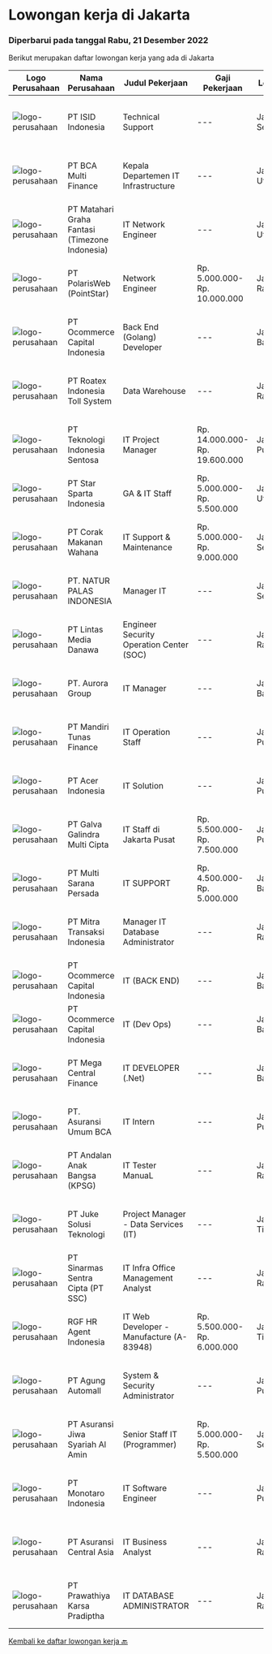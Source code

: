
  # Lowongan kerja di Jakarta

  ### Diperbarui pada tanggal Rabu, 21 Desember 2022

  Berikut merupakan daftar lowongan kerja yang ada di Jakarta

  |Logo Perusahaan | Nama Perusahaan | Judul Pekerjaan | Gaji Pekerjaan | Lokasi | Deskripsi | Tanggal diunggah | Pranala |
  | -------------- | --------------- | --------------- | --------- | --------- | -------------- | ------- | ----------- |
  |![logo-perusahaan](https://image-service-cdn.seek.com.au/aa0262158d5b5f5f0821bf404cc7bd0aca953afd/ee4dce1061f3f616224767ad58cb2fc751b8d2dc)|PT ISID Indonesia|Technical Support|---|Jakarta Selatan|Role: Consultant, Technical Support Collaborating with stakeholders to identify end-user requirements and specifications; Testing and deploying...|Selasa, 20 Desember 2022|https://www.jobstreet.co.id/id/job/technical-support-4151072?token=0~cfdd971b-0311-4c0b-a98d-d894b133b877&sectionRank=1&jobId=jobstreet-id-job-4151072|
|![logo-perusahaan](https://image-service-cdn.seek.com.au/9069345b370eaba4fc9923aca0acfb1e585edc60/ee4dce1061f3f616224767ad58cb2fc751b8d2dc)|PT BCA Multi Finance|Kepala Departemen IT Infrastructure|---|Jakarta Utara|Job Description : Plan and organize the IT Infrastructure strategy to achieve the company's goals and objectives Initiate, plan, design, execute,...|Selasa, 20 Desember 2022|https://www.jobstreet.co.id/id/job/kepala-departemen-it-infrastructure-4151358?token=0~cfdd971b-0311-4c0b-a98d-d894b133b877&sectionRank=2&jobId=jobstreet-id-job-4151358|
|![logo-perusahaan](https://image-service-cdn.seek.com.au/f78dfd351230cd4273bc61a59dac0558c83b72c7/ee4dce1061f3f616224767ad58cb2fc751b8d2dc)|PT Matahari Graha Fantasi (Timezone Indonesia)|IT Network Engineer|---|Jakarta Utara|About The JobTo ensure all the networks in venues and HO are running well and based on company standard network...|Senin, 19 Desember 2022|https://www.jobstreet.co.id/id/job/it-network-engineer-4149235?token=0~cfdd971b-0311-4c0b-a98d-d894b133b877&sectionRank=3&jobId=jobstreet-id-job-4149235|
|![logo-perusahaan](https://image-service-cdn.seek.com.au/7bd530d7473825fda470813fcd4a9faedf2eb5ea/ee4dce1061f3f616224767ad58cb2fc751b8d2dc)|PT PolarisWeb (PointStar)|Network Engineer|Rp. 5.000.000-Rp. 10.000.000|Jakarta Raya|Interacting with clients to obtain the current configuration/pain points/requirements. Establish networking environments by designing system...|Selasa, 20 Desember 2022|https://www.jobstreet.co.id/id/job/network-engineer-4150972?token=0~cfdd971b-0311-4c0b-a98d-d894b133b877&sectionRank=4&jobId=jobstreet-id-job-4150972|
|![logo-perusahaan](https://image-service-cdn.seek.com.au/c2c03a6d599a774a50eead0fa41300990b0b95b8/ee4dce1061f3f616224767ad58cb2fc751b8d2dc)|PT Ocommerce Capital Indonesia|Back End (Golang) Developer|---|Jakarta Barat|Kualifikasi: S1 lulusan Informasi Teknologi dari universitas ternama IPK min 3.00 Menguasai PHP (Native &amp; Laravel) , Node JS, ...|Selasa, 20 Desember 2022|https://www.jobstreet.co.id/id/job/back-end-golang-developer-4139393?token=0~cfdd971b-0311-4c0b-a98d-d894b133b877&sectionRank=5&jobId=jobstreet-id-job-4139393|
|![logo-perusahaan](https://i.ibb.co/sqvTCh9/112815900-stock-vector-no-image-available-icon-flat-vector.webp)|PT Roatex Indonesia Toll System|Data Warehouse|---|Jakarta Raya|Requirement: Min. 30 years old Minimum bachelor’s degree in computer science, Software Engineering, Information technology, or related field at least...|Selasa, 20 Desember 2022|https://www.jobstreet.co.id/id/job/data-warehouse-4150885?token=0~cfdd971b-0311-4c0b-a98d-d894b133b877&sectionRank=6&jobId=jobstreet-id-job-4150885|
|![logo-perusahaan](https://i.ibb.co/sqvTCh9/112815900-stock-vector-no-image-available-icon-flat-vector.webp)|PT Teknologi Indonesia Sentosa|IT Project Manager|Rp. 14.000.000-Rp. 19.600.000|Jakarta Pusat|Role and Responsibilities: Develop Frontend and Backend architecture. Have experiences in Mobile Apps development Developing Backend and Frontend for...|Selasa, 20 Desember 2022|https://www.jobstreet.co.id/id/job/it-project-manager-4131166?token=0~cfdd971b-0311-4c0b-a98d-d894b133b877&sectionRank=7&jobId=jobstreet-id-job-4131166|
|![logo-perusahaan](https://image-service-cdn.seek.com.au/952c7bfb7748f3516dbddaf71bb282730200f3ff/ee4dce1061f3f616224767ad58cb2fc751b8d2dc)|PT Star Sparta Indonesia|GA & IT Staff|Rp. 5.000.000-Rp. 5.500.000|Jakarta Utara|Deskripsi Pekerjaan: Menyiapkan dan menginstal software (laptop, Handphone, dan lainnya yang dibutuhkan user dalam bekerja.   Maintenance Peralatan...|Selasa, 20 Desember 2022|https://www.jobstreet.co.id/id/job/ga-it-staff-4150933?token=0~cfdd971b-0311-4c0b-a98d-d894b133b877&sectionRank=8&jobId=jobstreet-id-job-4150933|
|![logo-perusahaan](https://image-service-cdn.seek.com.au/1699eec09a389def1b2bf57cfb479dafebf1e263/ee4dce1061f3f616224767ad58cb2fc751b8d2dc)|PT Corak Makanan Wahana|IT Support & Maintenance|Rp. 5.000.000-Rp. 9.000.000|Jakarta Selatan|• Know security protocols, IT systems, networking infrastructures and database systems• Manage multiple projects simultaneously• Work with...|Selasa, 20 Desember 2022|https://www.jobstreet.co.id/id/job/it-support-maintenance-4150217?token=0~cfdd971b-0311-4c0b-a98d-d894b133b877&sectionRank=9&jobId=jobstreet-id-job-4150217|
|![logo-perusahaan](https://image-service-cdn.seek.com.au/158fcd599ba403970fe186289622d11dc7fa1993/ee4dce1061f3f616224767ad58cb2fc751b8d2dc)|PT. NATUR PALAS INDONESIA|Manager IT|---|Jakarta Selatan|Qualifications:- Min S1 Sistem Informatika /Information Technology- Mampu mengoperasikan komputer- Pengalaman minimal 5 tahun di posisi yang sama-...|Selasa, 20 Desember 2022|https://www.jobstreet.co.id/id/job/manager-it-4151273?token=0~cfdd971b-0311-4c0b-a98d-d894b133b877&sectionRank=10&jobId=jobstreet-id-job-4151273|
|![logo-perusahaan](https://image-service-cdn.seek.com.au/4cc5b4edd8a09fb41741a122f57ee79a81b9a89e/ee4dce1061f3f616224767ad58cb2fc751b8d2dc)|PT Lintas Media Danawa|Engineer Security Operation Center (SOC)|---|Jakarta Raya|Deskripsi pekerjaan: Melakukan pemantauan log dan event yang masuk ke dalam sistem monitoring SOC Melakukan identifikasi, menilai, dan mengkategorikan...|Selasa, 20 Desember 2022|https://www.jobstreet.co.id/id/job/engineer-security-operation-center-soc-4150706?token=0~cfdd971b-0311-4c0b-a98d-d894b133b877&sectionRank=11&jobId=jobstreet-id-job-4150706|
|![logo-perusahaan](https://image-service-cdn.seek.com.au/b2c2195aad87c83ff28aea3c6f43cffc7f1b6e89/ee4dce1061f3f616224767ad58cb2fc751b8d2dc)|PT. Aurora Group|IT Manager|---|Jakarta Barat|Industry             : Finance non BankLocation            : West JakartaJobs Id               : 7745  Job Description:  Plan and oversee the...|Selasa, 20 Desember 2022|https://www.jobstreet.co.id/id/job/it-manager-4151094?token=0~cfdd971b-0311-4c0b-a98d-d894b133b877&sectionRank=12&jobId=jobstreet-id-job-4151094|
|![logo-perusahaan](https://image-service-cdn.seek.com.au/f43dbc169e837e7f74843a3c997a64647ea632cf/ee4dce1061f3f616224767ad58cb2fc751b8d2dc)|PT Mandiri Tunas Finance|IT Operation Staff|---|Jakarta Pusat|Gambaran Pekerjaan:Melakukan penyelesaian masalah yang dihadapi user/pengguna system diseluruh kantor cabang dan kantor pusat mengenai koneksi...|Senin, 19 Desember 2022|https://www.jobstreet.co.id/id/job/it-operation-staff-4148625?token=0~cfdd971b-0311-4c0b-a98d-d894b133b877&sectionRank=13&jobId=jobstreet-id-job-4148625|
|![logo-perusahaan](https://image-service-cdn.seek.com.au/fc0efd797564b7a68a740396b2794112edd7a7b5/ee4dce1061f3f616224767ad58cb2fc751b8d2dc)|PT Acer Indonesia|IT Solution|---|Jakarta Pusat|Research and analyze user needs and then define the roadmap for the solution. Maintain applications vision and ensure end applications are aligned...|Selasa, 20 Desember 2022|https://www.jobstreet.co.id/id/job/it-solution-4150116?token=0~cfdd971b-0311-4c0b-a98d-d894b133b877&sectionRank=14&jobId=jobstreet-id-job-4150116|
|![logo-perusahaan](https://image-service-cdn.seek.com.au/e73b6e9da93fb58a74b0888f94a9b02ace35f4fe/ee4dce1061f3f616224767ad58cb2fc751b8d2dc)|PT Galva Galindra Multi Cipta|IT Staff di Jakarta Pusat|Rp. 5.500.000-Rp. 7.500.000|Jakarta Pusat|Kualifikasi : S1 jurusan ilmu komputer. Usia maksimum 35 tahun. Memahami spesifikasi peralatan komputer. Jika berpengalaman di bidang yang sama akan...|Selasa, 20 Desember 2022|https://www.jobstreet.co.id/id/job/it-staff-di-jakarta-pusat-4150107?token=0~cfdd971b-0311-4c0b-a98d-d894b133b877&sectionRank=15&jobId=jobstreet-id-job-4150107|
|![logo-perusahaan](https://image-service-cdn.seek.com.au/d88b9042f63a57a1f80d9eabf4d0b8632f66a899/ee4dce1061f3f616224767ad58cb2fc751b8d2dc)|PT Multi Sarana Persada|IT SUPPORT|Rp. 4.500.000-Rp. 5.000.000|Jakarta Barat|Memastikan komputer yang digunakan dapat berfungsi normal/berjalan seperti seharusnya. Harus memastikan bahwa semua komputer yang digunakan oleh...|Senin, 19 Desember 2022|https://www.jobstreet.co.id/id/job/it-support-4148989?token=0~cfdd971b-0311-4c0b-a98d-d894b133b877&sectionRank=16&jobId=jobstreet-id-job-4148989|
|![logo-perusahaan](https://image-service-cdn.seek.com.au/bbb48b3ebeefd0c3ec54a5ac0d109f947c9a6be1/ee4dce1061f3f616224767ad58cb2fc751b8d2dc)|PT Mitra Transaksi Indonesia|Manager IT Database Administrator|---|Jakarta Raya|Description of Duties / Responsibilites:       Managing Oracle Database, EDB Postgres, PostgreSQL, SQL Server Implement database in accordance to end...|Selasa, 20 Desember 2022|https://www.jobstreet.co.id/id/job/manager-it-database-administrator-4131109?token=0~cfdd971b-0311-4c0b-a98d-d894b133b877&sectionRank=17&jobId=jobstreet-id-job-4131109|
|![logo-perusahaan](https://image-service-cdn.seek.com.au/c2c03a6d599a774a50eead0fa41300990b0b95b8/ee4dce1061f3f616224767ad58cb2fc751b8d2dc)|PT Ocommerce Capital Indonesia|IT (BACK END)|---|Jakarta Barat|Kualifikasi: Memiliki pengalaman minimal 2 tahun Menguasai Express.js, MySql dan MongoDB Memahami typescript lebih diutamakan Familiar dengan Github...|Selasa, 20 Desember 2022|https://www.jobstreet.co.id/id/job/it-back-end-4120921?token=0~cfdd971b-0311-4c0b-a98d-d894b133b877&sectionRank=18&jobId=jobstreet-id-job-4120921|
|![logo-perusahaan](https://image-service-cdn.seek.com.au/c2c03a6d599a774a50eead0fa41300990b0b95b8/ee4dce1061f3f616224767ad58cb2fc751b8d2dc)|PT Ocommerce Capital Indonesia|IT (Dev Ops)|---|Jakarta Barat|Kualifikasi: Memiliki pengalaman dan kemampuan untuk membangun infrastruktur yang kuat, mudah untuk di scalability, aman dan cost efisien Memiliki...|Selasa, 20 Desember 2022|https://www.jobstreet.co.id/id/job/it-dev-ops-4120947?token=0~cfdd971b-0311-4c0b-a98d-d894b133b877&sectionRank=19&jobId=jobstreet-id-job-4120947|
|![logo-perusahaan](https://image-service-cdn.seek.com.au/5a3af6aef73aefc68566a4c26b6f9b36cb214c9e/ee4dce1061f3f616224767ad58cb2fc751b8d2dc)|PT Mega Central Finance|IT DEVELOPER (.Net)|---|Jakarta Barat|Job Overview We are looking for a IT Developer who will support Research, design, develop, and test operating systems-level software, compilers, and...|Selasa, 20 Desember 2022|https://www.jobstreet.co.id/id/job/it-developer-.net-4150309?token=0~cfdd971b-0311-4c0b-a98d-d894b133b877&sectionRank=20&jobId=jobstreet-id-job-4150309|
|![logo-perusahaan](https://image-service-cdn.seek.com.au/eb36b65f30c705b2ed3e45bf64681144e587aeed/ee4dce1061f3f616224767ad58cb2fc751b8d2dc)|PT. Asuransi Umum BCA|IT Intern|---|Jakarta Pusat|Kualifikasi Pekerjaan : Jurusan Ilmu komputer Minimal sudah memasuki semeter 6 Minimum magang 6 bulan Diutamakan domisili Jakarta dekat dengan kantor...|Senin, 19 Desember 2022|https://www.jobstreet.co.id/id/job/it-intern-4148562?token=0~cfdd971b-0311-4c0b-a98d-d894b133b877&sectionRank=21&jobId=jobstreet-id-job-4148562|
|![logo-perusahaan](https://image-service-cdn.seek.com.au/c43dda7274596977fb92323e92fe61ef5904579b/ee4dce1061f3f616224767ad58cb2fc751b8d2dc)|PT Andalan Anak Bangsa (KPSG)|IT Tester ManuaL|---|Jakarta Raya|KPSG Official - Talent Source KPSG is currently #hiring!We're looking for a [IT Tester Manual] for one of our largest private banking clients in...|Selasa, 20 Desember 2022|https://www.jobstreet.co.id/id/job/it-tester-manual-4150802?token=0~cfdd971b-0311-4c0b-a98d-d894b133b877&sectionRank=22&jobId=jobstreet-id-job-4150802|
|![logo-perusahaan](https://image-service-cdn.seek.com.au/d35ac5ea00c4425d578be3d79ae0a51787864fee/ee4dce1061f3f616224767ad58cb2fc751b8d2dc)|PT Juke Solusi Teknologi|Project Manager - Data Services (IT)|---|Jakarta Timur|Job Overview: Manage projects; coordinate, organize, communicate within projects; as a partner with managers &amp; engineers in a projects; risk...|Selasa, 20 Desember 2022|https://www.jobstreet.co.id/id/job/project-manager-data-services-it-4139578?token=0~cfdd971b-0311-4c0b-a98d-d894b133b877&sectionRank=23&jobId=jobstreet-id-job-4139578|
|![logo-perusahaan](https://image-service-cdn.seek.com.au/3852dc1c91463d10d278c9af77ab0566b6b6d083/ee4dce1061f3f616224767ad58cb2fc751b8d2dc)|PT Sinarmas Sentra Cipta (PT SSC)|IT Infra Office Management Analyst|---|Jakarta Raya|Job Descriptions: Manage the various supported request lifecycles of the IT Infrastructure team. This includes managing queries regarding policies and...|Senin, 19 Desember 2022|https://www.jobstreet.co.id/id/job/it-infra-office-management-analyst-4148959?token=0~cfdd971b-0311-4c0b-a98d-d894b133b877&sectionRank=24&jobId=jobstreet-id-job-4148959|
|![logo-perusahaan](https://image-service-cdn.seek.com.au/d5868152525c083dcbedb1aa22a408e592bdf7d2/ee4dce1061f3f616224767ad58cb2fc751b8d2dc)|RGF HR Agent Indonesia|IT Web Developer - Manufacture (A-83948)|Rp. 5.500.000-Rp. 6.000.000|Jakarta Timur|About The Company: The working venue is in Jakarta Timur. Our client is a Japanese Manufacturing company. Currently, they are looking for IT Web...|Selasa, 20 Desember 2022|https://www.jobstreet.co.id/id/job/it-web-developer-manufacture-a-83948-4150963?token=0~cfdd971b-0311-4c0b-a98d-d894b133b877&sectionRank=25&jobId=jobstreet-id-job-4150963|
|![logo-perusahaan](https://image-service-cdn.seek.com.au/41cb82178aa6bf09635b56bff30c1e562c7a0c94/ee4dce1061f3f616224767ad58cb2fc751b8d2dc)|PT Agung Automall|System & Security Administrator|---|Jakarta Pusat|Deskripsi Pekerjaan : Tersedianya Sistem operasi yang optimal pada server Terlaksananya penanganan perbaikan serta melakukan upgrade dan patching...|Selasa, 20 Desember 2022|https://www.jobstreet.co.id/id/job/system-security-administrator-4150716?token=0~cfdd971b-0311-4c0b-a98d-d894b133b877&sectionRank=26&jobId=jobstreet-id-job-4150716|
|![logo-perusahaan](https://image-service-cdn.seek.com.au/f87eddac2c2a2861caacda06cb2f7c132aa7ae11/ee4dce1061f3f616224767ad58cb2fc751b8d2dc)|PT Asuransi Jiwa Syariah Al Amin|Senior Staff IT (Programmer)|Rp. 5.000.000-Rp. 5.500.000|Jakarta Selatan|Kualifikasi: Berusia maksimal 25 tahun Berpendidikan minimal S1 jurusan TI Memiliki pengalaman Minimal 1-2 tahun dalam pembuatan Software dan database...|Selasa, 20 Desember 2022|https://www.jobstreet.co.id/id/job/senior-staff-it-programmer-4150185?token=0~cfdd971b-0311-4c0b-a98d-d894b133b877&sectionRank=27&jobId=jobstreet-id-job-4150185|
|![logo-perusahaan](https://image-service-cdn.seek.com.au/359862728cba9b7620238e932b4a1e4ddc93c836/ee4dce1061f3f616224767ad58cb2fc751b8d2dc)|PT Monotaro Indonesia|IT Software Engineer|---|Jakarta Pusat|Job Responsibilities Analyze user requirements and develops functional specifications or system design specifications based on user’s expectation...|Selasa, 20 Desember 2022|https://www.jobstreet.co.id/id/job/it-software-engineer-4131215?token=0~cfdd971b-0311-4c0b-a98d-d894b133b877&sectionRank=28&jobId=jobstreet-id-job-4131215|
|![logo-perusahaan](https://image-service-cdn.seek.com.au/7ec5d9e350ff35203fe1c8733f0fe8d6bad9edb7/ee4dce1061f3f616224767ad58cb2fc751b8d2dc)|PT Asuransi Central Asia|IT Business Analyst|---|Jakarta Raya|Melakukan analisa kebutuhan user untuk dituangkan ke dalam Business Requirement Document (BPR) Melakukan koordinasi dengan developer berkaitan dengan...|Selasa, 20 Desember 2022|https://www.jobstreet.co.id/id/job/it-business-analyst-4150172?token=0~cfdd971b-0311-4c0b-a98d-d894b133b877&sectionRank=29&jobId=jobstreet-id-job-4150172|
|![logo-perusahaan](https://image-service-cdn.seek.com.au/25f275779d2d36a25f086ac9b1c5b5be868683f6/ee4dce1061f3f616224767ad58cb2fc751b8d2dc)|PT Prawathiya Karsa Pradiptha|IT DATABASE ADMINISTRATOR|---|Jakarta Raya|1.  Candidate must be at least D3, S1, and S2 ( Information System, Tecnical Infiormatin, Industial Engineeting, and Information Management).2.  Max...|Senin, 19 Desember 2022|https://www.jobstreet.co.id/id/job/it-database-administrator-4149182?token=0~cfdd971b-0311-4c0b-a98d-d894b133b877&sectionRank=30&jobId=jobstreet-id-job-4149182|


  [Kembali ke daftar lowongan kerja 🔙](../README.md#daftar-lowongan-kerja)
  